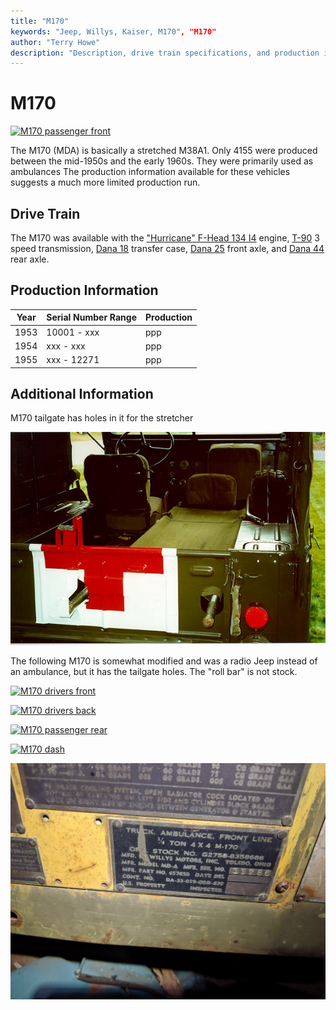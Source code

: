 ```yaml
---
title: "M170"
keywords: "Jeep, Willys, Kaiser, M170", "M170"
author: "Terry Howe"
description: "Description, drive train specifications, and production information for the Willys Jeep M170"
---
```

# M170

[![M170 passenger front](../img/models/IMG_20191111_105311.jpg "M170 passenger front")](../img/models/IMG_20191111_105311.jpg "M170 passenger front")

The M170 (MDA) is basically a stretched M38A1.
Only 4155 were produced between the mid-1950s and the early 1960s.
They were primarily used as ambulances
The production information available for these vehicles suggests a much more limited production run.

## Drive Train

The M170 was available with the ["Hurricane" F-Head 134 I4](../engine/factory/hurricane134.md) engine, [T-90](../transmission/factory/t90.md) 3 speed transmission, [Dana 18](../xfer/factory/d18.md) transfer case, [Dana 25](../axle/factory/11-d25.md) front axle, and [Dana 44](../axle/factory/02-d44.md) rear axle.

## Production Information

| Year | Serial Number Range | Production |
|------|---------------------|------------|
| 1953 | 10001 - xxx         | ppp        |
| 1954 | xxx - xxx           | ppp        |
| 1955 | xxx - 12271         | ppp        |

## Additional Information

M170 tailgate has holes in it for the stretcher

![M170 tailgate](../img/m170b.jpg "M170 tailgate has holes in it for the stretcher")

The following M170 is somewhat modified and was a radio Jeep instead of an ambulance, but it has the tailgate holes.
The "roll bar" is not stock.

[![M170 drivers front](../img/models/IMG_20191111_105506.jpg "M170 drivers front")](../img/models/IMG_20191111_105506.jpg)

[![M170 drivers back](../img/models/IMG_20191111_105356.jpg "M170 drivers back")](../img/models/IMG_20191111_105356.jpg)

[![M170 passenger rear](../img/models/IMG_20191111_105332.jpg "M170 passenger rear")](../img/models/IMG_20191111_105332.jpg)

[![M170 dash](../img/models/IMG_20191111_105553.jpg "M170 dash")](../img/models/IMG_20191111_105553.jpg)

[![M170 data plate](../img/models/IMG_20191109_184111.jpg "M170 data plate")](../img/models/IMG_20191109_184111.jpg)
